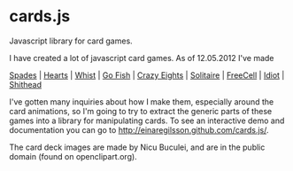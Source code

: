 cards.js
========

Javascript library for card games.

I have created a lot of javascript card games. As of 12.05.2012 I've made

<a href="https://cardgames.io/spades/">Spades</a>
| <a href="https://cardgames.io/hearts/">Hearts</a>
| <a href="https://cardgames.io/whist/">Whist</a>
| <a href="https://cardgames.io/gofish/">Go Fish</a>
| <a href="https://cardgames.io/crazyeights/">Crazy Eights</a>
| <a href="https://cardgames.io/solitaire/">Solitaire</a>
| <a href="https://cardgames.io/freecell/">FreeCell</a>
| <a href="https://cardgames.io/idiot/">Idiot</a>
| <a href="https://cardgames.io/shithead/">Shithead</a>

I've gotten many inquiries about how I make them, especially around the card animations, so I'm going to try to extract
the generic parts of these games into a library for manipulating cards. To see an interactive demo and documentation you
can go to <a href="http://einaregilsson.github.com/cards.js/">http://einaregilsson.github.com/cards.js/</a>.

The card deck images are made by Nicu Buculei, and are in the public domain (found on openclipart.org).
